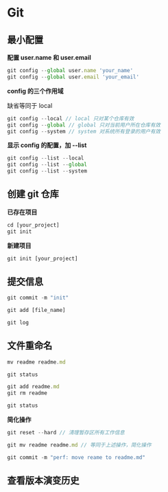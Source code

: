# Git

## 最小配置

**配置 user.name 和 user.email**

```js
git config --global user.name 'your_name'
git config --global user.email 'your_email'
```

**config 的三个作用域**

缺省等同于 local

```js
git config --local // local 只对某个仓库有效
git config --global // global 只对当前用户所在仓库有效
git config --system // system 对系统所有登录的用户有效
```

**显示 config 的配置，加 --list**

```js
git config --list --local
git config --list --global
git config --list --system
```



## 创建 git 仓库

**已存在项目**

```js
cd [your_project]
git init
```

**新建项目**

```js
git init [your_project]
```



## 提交信息

```js
git commit -m "init"
```

```js
git add [file_name]
```

```js
git log 
```



## 文件重命名

```js
mv readme readme.md 
```

```js
git status

git add readme.md
git rm readme

git status
```

**简化操作**

```js
git reset --hard // 清理暂存区所有工作信息
```

```js
git mv readme readme.md // 等同于上述操作，简化操作
```

```js
git commit -m "perf: move reame to readme.md"
```



## 查看版本演变历史 

```js
```


